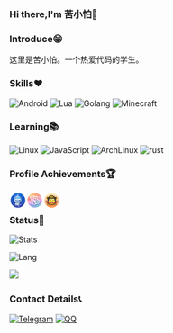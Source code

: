 ### Hi there,I'm 苦小怕👋

### Introduce😁

这里是苦小怕。一个热爱代码的学生。

### Skills❤️

![Android](https://img.shields.io/badge/-Android-192133?&logo=Android&logoColor=white)
![Lua](https://img.shields.io/badge/-Lua-192133?&logo=Lua&logoColor=white)
![Golang](https://img.shields.io/badge/-Golang-192133?&logo=Go&logoColor=white)
![Minecraft](https://img.shields.io/badge/-Minecraft-192133?&logo=Minecraft&logoColor=white)

### Learning📚

![Linux](https://img.shields.io/badge/-Linux-192133?&logo=Linux&logoColor=white)
![JavaScript](https://img.shields.io/badge/-JavaScript-192133?&logo=JavaScript&logoColor=white)
![ArchLinux](https://img.shields.io/badge/-ArchLinux-192133?&logo=ArchLinux&logoColor=white)
![rust](https://img.shields.io/badge/-rust-192133?&logo=rust&logoColor=white)

### Profile Achievements🏆

<img align="left" alt="Pull Shark" width="30px" src="https://github.com/Schweinepriester/github-profile-achievements/blob/main/images/pull-shark-default.png" />
<img align="left" alt="Pull Shark" width="30px" src="https://github.com/Schweinepriester/github-profile-achievements/blob/main/images/yolo-default.png" />
<img align="left" alt="Pull Shark" width="30px" src="https://github.com/Schweinepriester/github-profile-achievements/blob/main/images/quickdraw-default.png" />
<br />

### Status👀

![Stats](https://github-readme-stats.vercel.app/api?username=KuLiPai&show_icons=true)    

![Lang](https://github-readme-stats.vercel.app/api/top-langs/?username=KuLiPai)   

![](https://komarev.com/ghpvc/?username=KuLiPai)

### Contact Details📞

[![Telegram](https://img.shields.io/badge/-Telegram-192133?&logo=Telegram&logoColor=white)](https://t.me/Snakes_hand)
[![QQ](https://img.shields.io/badge/-QQ-192133?&logo=Tencent%20QQ&logoColor=white)](https://qm.qq.com/cgi-bin/qm/qr?k=QMIp9T84_YK3bVxsgWuh75H-rB7ixEKt&noverify=0&personal_qrcode_source=3)


